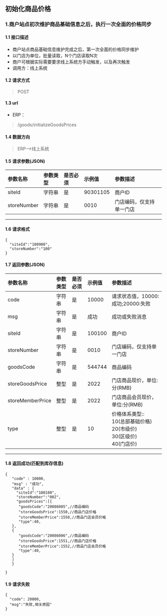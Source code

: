 ## 初始化商品价格
### 1.商户站点初次维护商品基础信息之后，执行一次全面的价格同步
#### 1.1 接口描述
* 商户站点商品基础信息维护完成之后，第一次全面的价格同步维护
* 以门店为单位，批量读取，N个门店读取N次
* 商户可根据实际需要要求线上系统方手动触发，以及再次触发
* 调用方：线上系统
#### 1.2 请求方式
> POST
#### 1.3 url
* ERP：
> /goods/initializeGoodsPrices
#### 1.4 数据方向
> ERP-->线上系统
#### 1.5 请求参数(JSON)
| 参数名称 | 参数类型 | 是否必须 | 示例值 | 参数描述  |
| :---         |     :---      |     :--- | :--- | :--- |
| siteId   | 字符串     | 是    | 90301105    | 商户ID |
| storeNumber   | 字符串     | 是    | 0010   |门店编码，仅支持单一门店|
--------------------- 
#### 1.6 请求格式
```
{
  "siteId":"100900",
  "storeNumber":"100"
}
```
#### 1.7 返回参数(JSON)
| 参数名称 | 参数类型 | 是否必须 | 示例值 | 参数描述  |
| :---         |     :---      |     :--- | :--- | :--- |
| code   | 字符串     | 是    | 10000    | 请求状态值，10000:成功;20000:失败 |
| msg   | 字符串    | 是    | 成功    | 成功或失败消息 |
| siteId   | 字符串     | 是    | 100100   |商户ID|
| storeNumber   | 字符串     | 是    | 0010   |门店编码，仅支持单一门店|
| goodsCode   | 字符串    | 是    | 544744    | 商品编码 |
| storeGoodsPrice   | 整型    | 是    | 2022   | 门店商品现价，单位:分(RMB) |
| storeMemberPrice   | 整型    | 是    | 2022   | 门店商品会员现价，单位:分(RMB) |
| type   | 整型    | 是    | 10   | 价格体系类型::<br/> 10(总部基础价格)<br/>20(市级价)<br/>30(区级价)<br/>40(门店价) |
--------------------- 
#### 1.8 返回成功(匹配到库存信息)
 ``` 
{
    "code" : 10000,
    "msg" : "成功",
    "data" : {
      "siteId":"100100",
      "storeNumber":"002",
      "goodsPrices":[{
       "goodsCode":"20086005",//商品编码
       "storeGoodsPrice":1550,//商品门店价格
       "storeMemberPrice":1550,//商品门店会员价格
       "type":40,
    },
    {
       "goodsCode":"20086006",//商品编码
       "storeGoodsPrice":1551,//商品门店价格
       "storeMemberPrice":1552,//商品门店会员价格
       "type":40,
    }
    ]
    }
    
}
```
#### 1.9 请求失败
```
{
  "code": 20000,
  "msg":"失败,相关原因"
}
```

